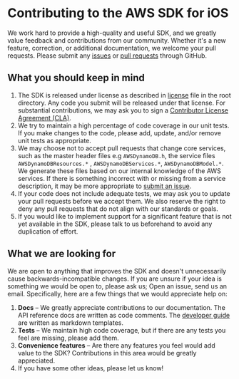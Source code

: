 # Contributing to the AWS SDK for iOS

We work hard to provide a high-quality and useful SDK, and we greatly value feedback and contributions from our
community. Whether it's a new feature, correction, or additional documentation, we welcome your pull requests.
Please submit any [issues][issues] or [pull requests][pull-requests] through GitHub.

## What you should keep in mind

1. The SDK is released under license as described in [license] file in the root directory. Any code you submit will be released under that license. For substantial contributions, we may ask you to sign a [Contributor License Agreement (CLA)][cla].
2. We try to maintain a high percentage of code coverage in our unit tests. If you make changes to the code, please add, update, and/or remove unit tests as appropriate.
3. We may choose not to accept pull requests that change core services, such as the master header files e.g `AWSDynamoDB.h`, the service files `AWSDynamoDBResources.*` , `AWSDynamoDBServices.*`, `AWSDynamoDBModel.*`. 
   We generate these files based on our internal knowledge of the AWS services. If there is something incorrect
   with or missing from a service description, it may be more appropriate to [submit an issue][issues].
4. If your code does not include adequate tests, we may ask you to update your pull requests before we accept them. We also reserve the right to deny any pull requests that do not align with our standards or goals.
5. If you would like to implement support for a significant feature that is not yet available in the SDK, please talk to us beforehand to avoid any duplication of effort.

## What we are looking for

We are open to anything that improves the SDK and doesn't unnecessarily cause backwards-incompatible changes. If you are unsure if your idea is something we would be open to, please ask us; Open an issue, send us an email. Specifically, here are a few things that we would
appreciate help on:

1. **Docs** – We  greatly appreciate contributions to our documentation. The API reference docs are written as code comments. The [developer guide][dev-guide] are written as markdown templates.
2. **Tests** – We maintain high code coverage, but if there are any tests you feel are missing, please add them.
3. **Convenience features** – Are there any features you feel would add value to the SDK? Contributions in this area would be greatly appreciated.
4. If you have some other ideas, please let us know!

[issues]: https://github.com/aws/aws-sdk-ios/issues
[pull-requests]: https://github.com/aws/aws-sdk-ios/pulls
[license]: https://github.com/aws/aws-sdk-ios/blob/master/LICENSE.txt
[cla]: http://en.wikipedia.org/wiki/Contributor_License_Agreement
[dev-guide]: https://github.com/awsdocs/aws-ios-developer-guide